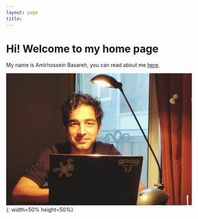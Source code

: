 ```yaml
---
layout: page
title:
---
```

Hi! Welcome to my home page
=============


My name is Amirhossein Basareh, you can read about me [here](http://magronox.github.io/about).

![picture of me](https://github.com/Magronox/Magronox.github.io/blob/master/images/A259.png?raw=true){: width=50% height=50%}

